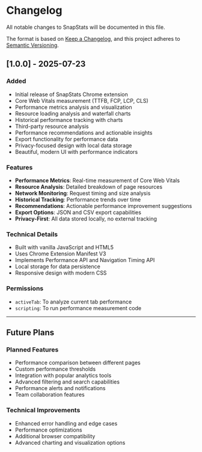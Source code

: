 # Changelog

All notable changes to SnapStats will be documented in this file.

The format is based on [Keep a Changelog](https://keepachangelog.com/en/1.0.0/),
and this project adheres to [Semantic Versioning](https://semver.org/spec/v2.0.0.html).

## [1.0.0] - 2025-07-23

### Added
- Initial release of SnapStats Chrome extension
- Core Web Vitals measurement (TTFB, FCP, LCP, CLS)
- Performance metrics analysis and visualization
- Resource loading analysis and waterfall charts
- Historical performance tracking with charts
- Third-party resource analysis
- Performance recommendations and actionable insights
- Export functionality for performance data
- Privacy-focused design with local data storage
- Beautiful, modern UI with performance indicators

### Features
- **Performance Metrics**: Real-time measurement of Core Web Vitals
- **Resource Analysis**: Detailed breakdown of page resources
- **Network Monitoring**: Request timing and size analysis
- **Historical Tracking**: Performance trends over time
- **Recommendations**: Actionable performance improvement suggestions
- **Export Options**: JSON and CSV export capabilities
- **Privacy-First**: All data stored locally, no external tracking

### Technical Details
- Built with vanilla JavaScript and HTML5
- Uses Chrome Extension Manifest V3
- Implements Performance API and Navigation Timing API
- Local storage for data persistence
- Responsive design with modern CSS

### Permissions
- `activeTab`: To analyze current tab performance
- `scripting`: To run performance measurement code

---

## Future Plans

### Planned Features
- Performance comparison between different pages
- Custom performance thresholds
- Integration with popular analytics tools
- Advanced filtering and search capabilities
- Performance alerts and notifications
- Team collaboration features

### Technical Improvements
- Enhanced error handling and edge cases
- Performance optimizations
- Additional browser compatibility
- Advanced charting and visualization options 